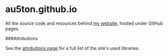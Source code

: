 au5ton.github.io
===============

All the source code and resources behind [my website](http://www.austinj.net/), hosted under GitHub pages.

###Attributions

See the [attributions page](http://www.austinj.net/attributions.html) for a full list of the site's used libraries.